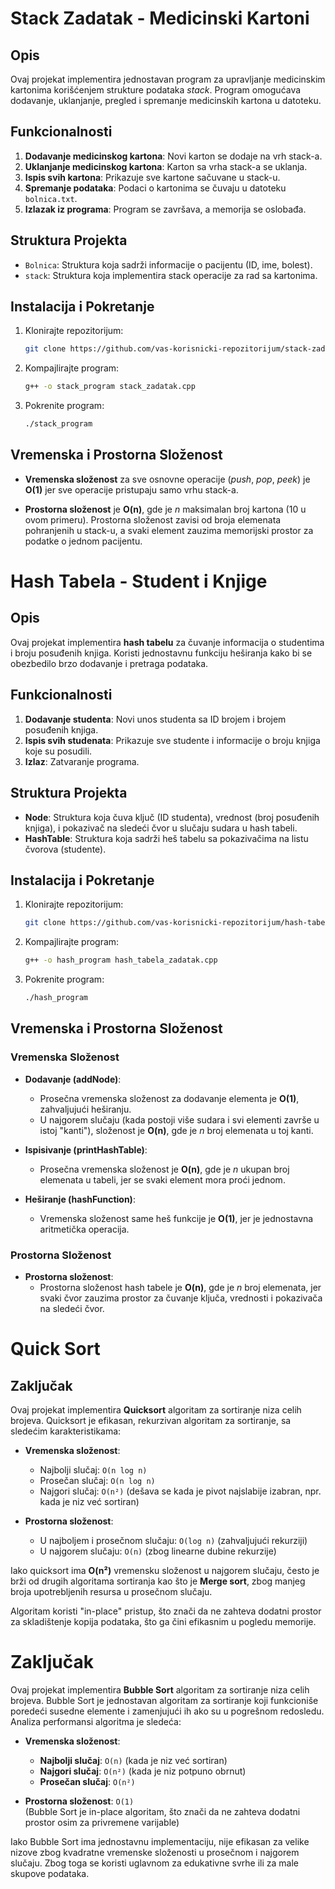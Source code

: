 # Stack Zadatak - Medicinski Kartoni

## Opis

Ovaj projekat implementira jednostavan program za upravljanje medicinskim kartonima korišćenjem strukture podataka *stack*. Program omogućava dodavanje, uklanjanje, pregled i spremanje medicinskih kartona u datoteku.

## Funkcionalnosti

1. **Dodavanje medicinskog kartona**: Novi karton se dodaje na vrh stack-a.
2. **Uklanjanje medicinskog kartona**: Karton sa vrha stack-a se uklanja.
3. **Ispis svih kartona**: Prikazuje sve kartone sačuvane u stack-u.
4. **Spremanje podataka**: Podaci o kartonima se čuvaju u datoteku `bolnica.txt`.
5. **Izlazak iz programa**: Program se završava, a memorija se oslobađa.

## Struktura Projekta

- `Bolnica`: Struktura koja sadrži informacije o pacijentu (ID, ime, bolest).
- `stack`: Struktura koja implementira stack operacije za rad sa kartonima.

## Instalacija i Pokretanje

1. Klonirajte repozitorijum:
    ```bash
    git clone https://github.com/vas-korisnicki-repozitorijum/stack-zadatak.git
    ```
2. Kompajlirajte program:
    ```bash
    g++ -o stack_program stack_zadatak.cpp
    ```
3. Pokrenite program:
    ```bash
    ./stack_program
    ```

## Vremenska i Prostorna Složenost

- **Vremenska složenost** za sve osnovne operacije (*push*, *pop*, *peek*) je **O(1)** jer sve operacije pristupaju samo vrhu stack-a.
  
- **Prostorna složenost** je **O(n)**, gde je *n* maksimalan broj kartona (10 u ovom primeru). Prostorna složenost zavisi od broja elemenata pohranjenih u stack-u, a svaki element zauzima memorijski prostor za podatke o jednom pacijentu.

# Hash Tabela - Student i Knjige

## Opis

Ovaj projekat implementira **hash tabelu** za čuvanje informacija o studentima i broju posuđenih knjiga. Koristi jednostavnu funkciju heširanja kako bi se obezbedilo brzo dodavanje i pretraga podataka.

## Funkcionalnosti

1. **Dodavanje studenta**: Novi unos studenta sa ID brojem i brojem posuđenih knjiga.
2. **Ispis svih studenata**: Prikazuje sve studente i informacije o broju knjiga koje su posudili.
3. **Izlaz**: Zatvaranje programa.

## Struktura Projekta

- **Node**: Struktura koja čuva ključ (ID studenta), vrednost (broj posuđenih knjiga), i pokazivač na sledeći čvor u slučaju sudara u hash tabeli.
- **HashTable**: Struktura koja sadrži heš tabelu sa pokazivačima na listu čvorova (studente).

## Instalacija i Pokretanje

1. Klonirajte repozitorijum:
    ```bash
    git clone https://github.com/vas-korisnicki-repozitorijum/hash-tabela-zadatak.git
    ```
2. Kompajlirajte program:
    ```bash
    g++ -o hash_program hash_tabela_zadatak.cpp
    ```
3. Pokrenite program:
    ```bash
    ./hash_program
    ```

## Vremenska i Prostorna Složenost

### Vremenska Složenost

- **Dodavanje (addNode)**: 
    - Prosečna vremenska složenost za dodavanje elementa je **O(1)**, zahvaljujući heširanju.
    - U najgorem slučaju (kada postoji više sudara i svi elementi završe u istoj "kanti"), složenost je **O(n)**, gde je *n* broj elemenata u toj kanti.

- **Ispisivanje (printHashTable)**:
    - Prosečna vremenska složenost je **O(n)**, gde je *n* ukupan broj elemenata u tabeli, jer se svaki element mora proći jednom.

- **Heširanje (hashFunction)**:
    - Vremenska složenost same heš funkcije je **O(1)**, jer je jednostavna aritmetička operacija.

### Prostorna Složenost

- **Prostorna složenost**:
    - Prostorna složenost hash tabele je **O(n)**, gde je *n* broj elemenata, jer svaki čvor zauzima prostor za čuvanje ključa, vrednosti i pokazivača na sledeći čvor.

# Quick Sort

## Zaključak

Ovaj projekat implementira **Quicksort** algoritam za sortiranje niza celih brojeva. Quicksort je efikasan, rekurzivan algoritam za sortiranje, sa sledećim karakteristikama:

- **Vremenska složenost**:
  - Najbolji slučaj: `O(n log n)`
  - Prosečan slučaj: `O(n log n)`
  - Najgori slučaj: `O(n²)` (dešava se kada je pivot najslabije izabran, npr. kada je niz već sortiran)
  
- **Prostorna složenost**:
  - U najboljem i prosečnom slučaju: `O(log n)` (zahvaljujući rekurziji)
  - U najgorem slučaju: `O(n)` (zbog linearne dubine rekurzije)

Iako quicksort ima **O(n²)** vremensku složenost u najgorem slučaju, često je brži od drugih algoritama sortiranja kao što je **Merge sort**, zbog manjeg broja upotrebljenih resursa u prosečnom slučaju. 

Algoritam koristi "in-place" pristup, što znači da ne zahteva dodatni prostor za skladištenje kopija podataka, što ga čini efikasnim u pogledu memorije.


# Zaključak

Ovaj projekat implementira **Bubble Sort** algoritam za sortiranje niza celih brojeva. Bubble Sort je jednostavan algoritam za sortiranje koji funkcioniše poredeći susedne elemente i zamenjujući ih ako su u pogrešnom redosledu. Analiza performansi algoritma je sledeća:

- **Vremenska složenost**:
  - **Najbolji slučaj**: `O(n)` (kada je niz već sortiran)
  - **Najgori slučaj**: `O(n²)` (kada je niz potpuno obrnut)
  - **Prosečan slučaj**: `O(n²)`

- **Prostorna složenost**: `O(1)`  
  (Bubble Sort je in-place algoritam, što znači da ne zahteva dodatni prostor osim za privremene varijable)

Iako Bubble Sort ima jednostavnu implementaciju, nije efikasan za velike nizove zbog kvadratne vremenske složenosti u prosečnom i najgorem slučaju. Zbog toga se koristi uglavnom za edukativne svrhe ili za male skupove podataka.
